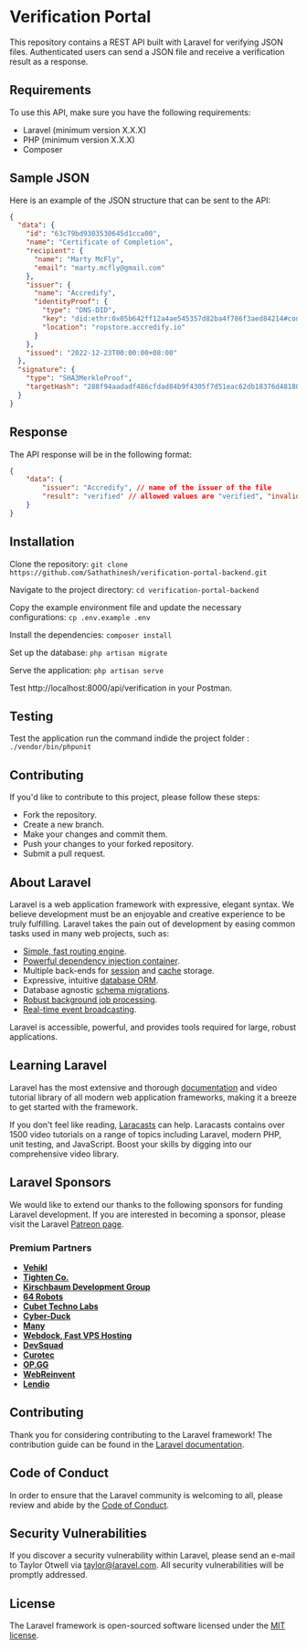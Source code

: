 # Verification Portal

This repository contains a REST API built with Laravel for verifying JSON files. Authenticated users can send a JSON file and receive a verification result as a response.

## Requirements

To use this API, make sure you have the following requirements:

- Laravel (minimum version X.X.X)
- PHP (minimum version X.X.X)
- Composer

## Sample JSON

Here is an example of the JSON structure that can be sent to the API:

```json
{
  "data": {
    "id": "63c79bd9303530645d1cca00",
    "name": "Certificate of Completion",
    "recipient": {
      "name": "Marty McFly",
      "email": "marty.mcfly@gmail.com"
    },
    "issuer": {
      "name": "Accredify",
      "identityProof": {
        "type": "DNS-DID",
        "key": "did:ethr:0x05b642ff12a4ae545357d82ba4f786f3aed84214#controller",
        "location": "ropstore.accredify.io"
      }
    },
    "issued": "2022-12-23T00:00:00+08:00"
  },
  "signature": {
    "type": "SHA3MerkleProof",
    "targetHash": "288f94aadadf486cfdad84b9f4305f7d51eac62db18376d48180cc1dd2047a0e"
  }
}
```
## Response

The API response will be in the following format:
```json
{
    "data": {
        "issuer": "Accredify", // name of the issuer of the file
        "result": "verified" // allowed values are "verified", "invalid_recipient", "invalid_issuer", or "invalid_signature"
    }
}
```

## Installation
Clone the repository: `git clone https://github.com/Sathathinesh/verification-portal-backend.git`

Navigate to the project directory: `cd verification-portal-backend`

Copy the example environment file and update the necessary configurations: `cp .env.example .env`

Install the dependencies: `composer install`

Set up the database: `php artisan migrate`

Serve the application: `php artisan serve`

Test http://localhost:8000/api/verification in your Postman.

## Testing
Test the application run the command indide the project folder : `./vendor/bin/phpunit`

## Contributing
If you'd like to contribute to this project, please follow these steps:

- Fork the repository.
- Create a new branch.
- Make your changes and commit them.
- Push your changes to your forked repository.
- Submit a pull request.

## About Laravel

Laravel is a web application framework with expressive, elegant syntax. We believe development must be an enjoyable and creative experience to be truly fulfilling. Laravel takes the pain out of development by easing common tasks used in many web projects, such as:

- [Simple, fast routing engine](https://laravel.com/docs/routing).
- [Powerful dependency injection container](https://laravel.com/docs/container).
- Multiple back-ends for [session](https://laravel.com/docs/session) and [cache](https://laravel.com/docs/cache) storage.
- Expressive, intuitive [database ORM](https://laravel.com/docs/eloquent).
- Database agnostic [schema migrations](https://laravel.com/docs/migrations).
- [Robust background job processing](https://laravel.com/docs/queues).
- [Real-time event broadcasting](https://laravel.com/docs/broadcasting).

Laravel is accessible, powerful, and provides tools required for large, robust applications.

## Learning Laravel

Laravel has the most extensive and thorough [documentation](https://laravel.com/docs) and video tutorial library of all modern web application frameworks, making it a breeze to get started with the framework.

If you don't feel like reading, [Laracasts](https://laracasts.com) can help. Laracasts contains over 1500 video tutorials on a range of topics including Laravel, modern PHP, unit testing, and JavaScript. Boost your skills by digging into our comprehensive video library.

## Laravel Sponsors

We would like to extend our thanks to the following sponsors for funding Laravel development. If you are interested in becoming a sponsor, please visit the Laravel [Patreon page](https://patreon.com/taylorotwell).

### Premium Partners

- **[Vehikl](https://vehikl.com/)**
- **[Tighten Co.](https://tighten.co)**
- **[Kirschbaum Development Group](https://kirschbaumdevelopment.com)**
- **[64 Robots](https://64robots.com)**
- **[Cubet Techno Labs](https://cubettech.com)**
- **[Cyber-Duck](https://cyber-duck.co.uk)**
- **[Many](https://www.many.co.uk)**
- **[Webdock, Fast VPS Hosting](https://www.webdock.io/en)**
- **[DevSquad](https://devsquad.com)**
- **[Curotec](https://www.curotec.com/services/technologies/laravel/)**
- **[OP.GG](https://op.gg)**
- **[WebReinvent](https://webreinvent.com/?utm_source=laravel&utm_medium=github&utm_campaign=patreon-sponsors)**
- **[Lendio](https://lendio.com)**

## Contributing

Thank you for considering contributing to the Laravel framework! The contribution guide can be found in the [Laravel documentation](https://laravel.com/docs/contributions).

## Code of Conduct

In order to ensure that the Laravel community is welcoming to all, please review and abide by the [Code of Conduct](https://laravel.com/docs/contributions#code-of-conduct).

## Security Vulnerabilities

If you discover a security vulnerability within Laravel, please send an e-mail to Taylor Otwell via [taylor@laravel.com](mailto:taylor@laravel.com). All security vulnerabilities will be promptly addressed.

## License

The Laravel framework is open-sourced software licensed under the [MIT license](https://opensource.org/licenses/MIT).
